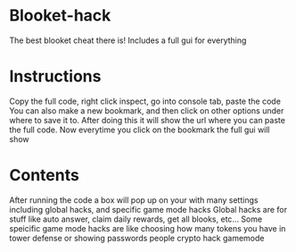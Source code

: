 # Blooket-hack
The best blooket cheat there is! Includes a full gui for everything

# Instructions
Copy the full code, right click inspect, go into console tab, paste the code
You can also make a new bookmark, and then click on other options under where to save it to. After doing this it will show the url where you can paste the full code. Now everytime you click on the bookmark the full gui will show

# Contents
After running the code a box will pop up on your with many settings including global hacks, and specific game mode hacks
Global hacks are for stuff like auto answer, claim daily rewards, get all blooks, etc...
Some speicific game mode hacks are like choosing how many tokens you have in tower defense or showing passwords people crypto hack gamemode
